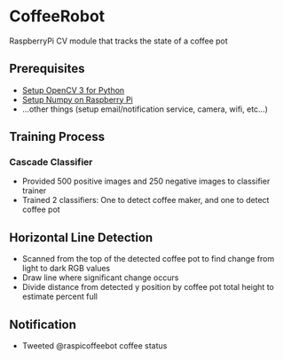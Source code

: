 # CoffeeRobot
RaspberryPi CV module that tracks the state of a coffee pot

## Prerequisites

- [Setup OpenCV 3 for Python](http://www.pyimagesearch.com/2015/02/23/install-opencv-and-python-on-your-raspberry-pi-2-and-b/)
- [Setup Numpy on Raspberry Pi](http://wyolum.com/numpyscipymatplotlib-on-raspberry-pi/)
- ...other things (setup email/notification service, camera, wifi, etc...)

## Training Process
### Cascade Classifier
- Provided 500 positive images and 250 negative images to classifier trainer
- Trained 2 classifiers: One to detect coffee maker, and one to detect coffee pot

## Horizontal Line Detection

- Scanned from the top of the detected coffee pot to find change from light to dark RGB values
- Draw line where significant change occurs
- Divide distance from detected y position by coffee pot total height to estimate percent full

## Notification
- Tweeted @raspicoffeebot coffee status
